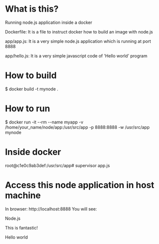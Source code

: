 # What is this?
Running node.js application inside a docker

Dockerfile: It is a file to instruct docker how to build an image with node.js

app/app.js: It is a very simple node.js application which is running at port 8888

app/hello.js: It is a very simple javascript code of 'Hello world' program

# How to build 
$ docker build -t mynode .

# How to run
$ docker run -it --rm --name myapp -v /home/your_name/node/app:/usr/src/app -p 8888:8888 -w /usr/src/app mynode

# Inside docker
root@c1e0c9ab3def:/usr/src/app# supervisor app.js

# Access this node application in host machine
In browser: http://localhost:8888
You will see:

Node.js

This is fantastic!

Hello world
